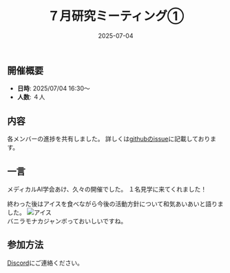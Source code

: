 ﻿---
title: "７月研究ミーティング①"
description: "７月研究ミーティングを開催しました"
date: 2025-07-04
draft: false
---

## 開催概要
- **日時**: 2025/07/04 16:30～
- **人数**: ４人

## 内容
各メンバーの進捗を共有しました。
詳しくは[githubのissue](https://github.com/HokuMedAI/meeting/issues)に記載しております。

## 一言
メディカルAI学会あけ、久々の開催でした。
１名見学に来てくれました！

終わった後はアイスを食べながら今後の活動方針について和気あいあいと語りました。
![アイス](images/activities/meeting_20250704.JPG)  
バニラモナカジャンボっておいしいですね。

## 参加方法
[Discord](https://discord.gg/t9kKpVHtyj)にご連絡ください。
